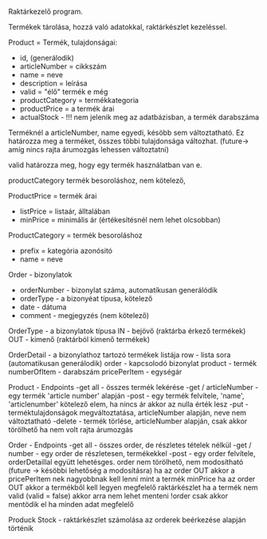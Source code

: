 Raktárkezelő program.

Termékek tárolása, hozzá való adatokkal, 
raktárkészlet kezeléssel.

Product = Termék, tulajdonságai:
- id, (generálodik)
- articleNumber = cikkszám
- name = neve
- description = leírása
- valid = "élő" termék e még
- productCategory = termékkategoria
- productPrice <List> = a termék árai
- actualStock - !!! nem jelenik meg az adatbázisban, a termék darabszáma

Terméknél a articleNumber, name egyedi, késöbb sem változtatható.
Ez határozza meg a terméket, összes többi tulajdonsága változhat.
(future-> amíg nincs rajta árumozgás lehessen változtatni)

valid határozza meg, hogy egy termék használatban van e.

productCategory termék besoroláshoz, nem kötelező,

ProductPrice = termék árai
- listPrice = listaár, álltalában
- minPrice = minimális ár (értékesítésnél nem lehet olcsobban)

ProductCategory = termék besoroláshoz
- prefix = kategória azonósitó
- name = neve

Order - bizonylatok
- orderNumber - bizonylat száma, automatíkusan generálódik
- orderType - a bizonyéat típusa, kötelező
- date - dátuma
- comment - megjegyzés (nem kötelező)

OrderType - a bizonylatok típusa
IN - bejövő (raktárba érkező termékek)
OUT - kimenő (raktárból kimenő termékek)

OrderDetail - a bizonylathoz tartozó termékek listája
row - lista sora (automatikusan generálodik)
order - kapcsolodó bizonylat
product - termék
numberOfItem - darabszám
pricePerItem - egységár

Product - Endpoints
-get all - összes termék lekérése
-get / articleNumber - egy termék 'article number' alapján
-post - egy termék felvítele, 'name', 'articlenumber' kötelező elem, ha nincs ár akkor az nulla érték lesz
-put - terméktulajdonságok megváltoztatása, articleNumber alapján, neve nem változtatható
-delete - termék törlése, articleNumber alapján, csak akkor törölhető ha nem volt rajta árumozgás

Order - Endpoints
-get all - összes order, de részletes tételek nélkül
-get / number - egy order de részletesen, termékekkel
-post - egy order felvítele, orderDetaillal együtt lehetésges.
order nem törölhető, nem modosítható (future -> késöbbi lehetőség a modosításra)
ha az order OUT akkor a pricePerItem nek nagyobbnak kell lenni mint a termék minPrice
ha az order OUT akkor a termékből kell legyen megfelelő raktárkészlet
ha a termék nem valid (valid = false) akkor arra nem lehet menteni
!order csak akkor mentödik el ha minden adat megfelelő

Produck Stock - raktárkészlet
számolása az orderek beérkezése alapján történik








